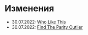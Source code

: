# Изменения

  - 30.07.2022: [Who Like This](wholikethis/README.md)
  - 30.07.2022: [Find The Parity Outlier](parity_outlier/README.md)
